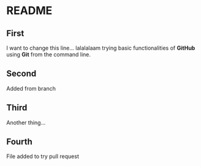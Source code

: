 # README

## First
I want to change this line... lalalalaam trying basic functionalities of **GitHub** using **Git** from the command line.

## Second
Added from branch

## Third
Another thing...

## Fourth
File added to try pull request
